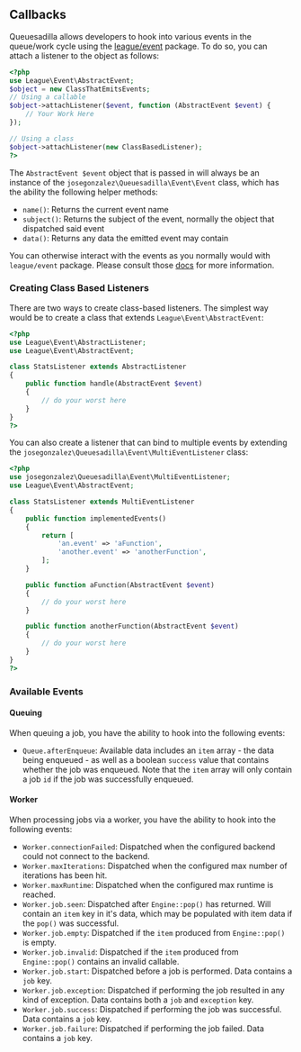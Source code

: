 ## Callbacks

Queuesadilla allows developers to hook into various events in the queue/work cycle using the [league/event](http://event.thephpleague.com/1.0/) package. To do so, you can attach a listener to the object as follows:

```php
<?php
use League\Event\AbstractEvent;
$object = new ClassThatEmitsEvents;
// Using a callable
$object->attachListener($event, function (AbstractEvent $event) {
    // Your Work Here
});

// Using a class
$object->attachListener(new ClassBasedListener);
?>
```

The `AbstractEvent $event`  object that is passed in will always be an instance of the `josegonzalez\Queuesadilla\Event\Event` class, which has the ability the following helper methods:

- `name()`: Returns the current event name
- `subject()`: Returns the subject of the event, normally the object that dispatched said event
- `data()`: Returns any data the emitted event may contain

You can otherwise interact with the events as you normally would with `league/event` package. Please consult those [docs](http://event.thephpleague.com/1.0/) for more information.

### Creating Class Based Listeners

There are two ways to create class-based listeners. The simplest way would be to create a class that extends `League\Event\AbstractEvent`:

```php
<?php
use League\Event\AbstractListener;
use League\Event\AbstractEvent;

class StatsListener extends AbstractListener
{
    public function handle(AbstractEvent $event)
    {
        // do your worst here
    }
}
?>
```

You can also create a listener that can bind to multiple events by extending the `josegonzalez\Queuesadilla\Event\MultiEventListener` class:

```php
<?php
use josegonzalez\Queuesadilla\Event\MultiEventListener;
use League\Event\AbstractEvent;

class StatsListener extends MultiEventListener
{
    public function implementedEvents()
    {
        return [
            'an.event' => 'aFunction',
            'another.event' => 'anotherFunction',
        ];
    }

    public function aFunction(AbstractEvent $event)
    {
        // do your worst here
    }

    public function anotherFunction(AbstractEvent $event)
    {
        // do your worst here
    }
}
?>
```

### Available Events

#### Queuing

When queuing a job, you have the ability to hook into the following events:

- `Queue.afterEnqueue`: Available data includes an `item` array - the data being enqueued - as well as a boolean `success` value that contains whether the job was enqueued. Note that the `item` array will only contain a job `id` if the job was successfully enqueued.

#### Worker

When processing jobs via a worker, you have the ability to hook into the following events:

- `Worker.connectionFailed`: Dispatched when the configured backend could not connect to the backend.
- `Worker.maxIterations`: Dispatched when the configured max number of iterations has been hit.
- `Worker.maxRuntime`: Dispatched when the configured max runtime is reached.
- `Worker.job.seen`: Dispatched after `Engine::pop()` has returned. Will contain an `item` key in it's data, which may be populated with item data if the `pop()` was successful.
- `Worker.job.empty`: Dispatched if the `item` produced from `Engine::pop()` is empty.
- `Worker.job.invalid`: Dispatched if the `item` produced from `Engine::pop()` contains an invalid callable.
- `Worker.job.start`: Dispatched before a job is performed. Data contains a `job` key.
- `Worker.job.exception`: Dispatched if performing the job resulted in any kind of exception. Data contains both a `job` and `exception` key.
- `Worker.job.success`: Dispatched if performing the job was successful. Data contains a `job` key.
- `Worker.job.failure`: Dispatched if performing the job failed. Data contains a `job` key.
